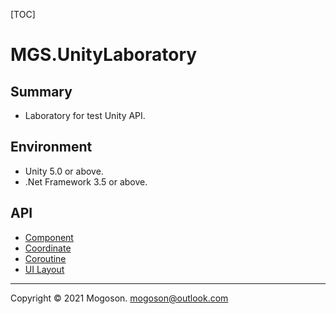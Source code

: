 [TOC]
# MGS.UnityLaboratory
## Summary
- Laboratory for test Unity API.

## Environment
- Unity 5.0 or above.
- .Net Framework 3.5 or above.

## API

- [Component](./Attachment/README/MGS.UnityAPI.Component.md)
- [Coordinate](./Attachment/README/MGS.UnityAPI.Coordinate.md)
- [Coroutine](./Attachment/README/MGS.UnityAPI.Coroutine.md)
- [UI Layout](./Attachment/README/MGS.UnityAPI.UILayout.md)

------

Copyright © 2021 Mogoson.	mogoson@outlook.com